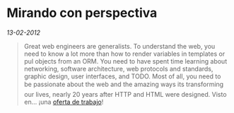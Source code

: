 Mirando con perspectiva
=======================

_13-02-2012_

> Great web engineers are generalists. To understand the web, you need to know a lot more than how to render variables in templates or pul objects from an ORM. You need to have spent time learning about networking, software architecture, web protocols and standards, graphic design, user interfaces, and TODO. Most of all, you need to be passionate about the web and the amazing ways its transforming our lives, nearly 20 years after HTTP and HTML were designed.
Visto en... ¡una [oferta de trabajo](http://jobs.github.com/positions/e4d1ec56-14a0-11e1-87e4-f4cc228a6582)!